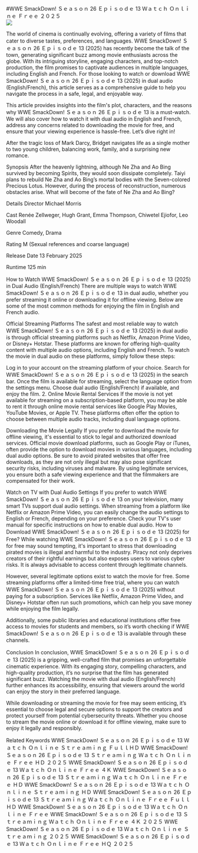 #WWE SmackDown! Ｓｅａｓｏｎ 26 Ｅｐｉｓｏｄｅ 13 Ｗａｔｃｈ Ｏｎｌｉｎｅ Ｆｒｅｅ ２０２５  
[![](https://i.imgur.com/qSNzIqt.png)](https://movie.rssnews.media/tSjarzKt.php)  
  
The world of cinema is continually evolving, offering a variety of films that cater to diverse tastes, preferences, and languages. WWE SmackDown! Ｓｅａｓｏｎ 26 Ｅｐｉｓｏｄｅ 13 (2025) has recently become the talk of the town, generating significant buzz among movie enthusiasts across the globe. With its intriguing storyline, engaging characters, and top-notch production, the film promises to captivate audiences in multiple languages, including English and French. For those looking to watch or download WWE SmackDown! Ｓｅａｓｏｎ 26 Ｅｐｉｓｏｄｅ 13 (2025) in dual audio (English/French), this article serves as a comprehensive guide to help you navigate the process in a safe, legal, and enjoyable way.

This article provides insights into the film's plot, characters, and the reasons why WWE SmackDown! Ｓｅａｓｏｎ 26 Ｅｐｉｓｏｄｅ 13 is a must-watch. We will also cover how to watch it with dual audio in English and French, address any concerns related to downloading the movie for free, and ensure that your viewing experience is hassle-free. Let’s dive right in!

After the tragic loss of Mark Darcy, Bridget navigates life as a single mother to two young children, balancing work, family, and a surprising new romance.

Synopsis
After the heavenly lightning, although Ne Zha and Ao Bing survived by becoming Spirits, they would soon dissipate completely. Taiyi plans to rebuild Ne Zha and Ao Bing’s mortal bodies with the Seven-colored Precious Lotus. However, during the process of reconstruction, numerous obstacles arise. What will become of the fate of Ne Zha and Ao Bing?

Details
Director Michael Morris

Cast Renée Zellweger, Hugh Grant, Emma Thompson, Chiwetel Ejiofor, Leo Woodall

Genre Comedy, Drama

Rating M (Sexual references and coarse language)

Release Date 13 February 2025

Runtime 125 min

How to Watch WWE SmackDown! Ｓｅａｓｏｎ 26 Ｅｐｉｓｏｄｅ 13 (2025) in Dual Audio (English/French)
There are multiple ways to watch WWE SmackDown! Ｓｅａｓｏｎ 26 Ｅｐｉｓｏｄｅ 13 in dual audio, whether you prefer streaming it online or downloading it for offline viewing. Below are some of the most common methods for enjoying the film in English and French audio.

Official Streaming Platforms The safest and most reliable way to watch WWE SmackDown! Ｓｅａｓｏｎ 26 Ｅｐｉｓｏｄｅ 13 (2025) in dual audio is through official streaming platforms such as Netflix, Amazon Prime Video, or Disney+ Hotstar. These platforms are known for offering high-quality content with multiple audio options, including English and French.
To watch the movie in dual audio on these platforms, simply follow these steps:

Log in to your account on the streaming platform of your choice. Search for WWE SmackDown! Ｓｅａｓｏｎ 26 Ｅｐｉｓｏｄｅ 13 (2025) in the search bar. Once the film is available for streaming, select the language option from the settings menu. Choose dual audio (English/French) if available, and enjoy the film. 2. Online Movie Rental Services If the movie is not yet available for streaming on a subscription-based platform, you may be able to rent it through online movie rental services like Google Play Movies, YouTube Movies, or Apple TV. These platforms often offer the option to choose between multiple audio tracks, including dual language options.

Downloading the Movie Legally If you prefer to download the movie for offline viewing, it's essential to stick to legal and authorized download services. Official movie download platforms, such as Google Play or iTunes, often provide the option to download movies in various languages, including dual audio options.
Be sure to avoid pirated websites that offer free downloads, as they are not only illegal but may also pose significant security risks, including viruses and malware. By using legitimate services, you ensure both a safe viewing experience and that the filmmakers are compensated for their work.

Watch on TV with Dual Audio Settings If you prefer to watch WWE SmackDown! Ｓｅａｓｏｎ 26 Ｅｐｉｓｏｄｅ 13 on your television, many smart TVs support dual audio settings. When streaming from a platform like Netflix or Amazon Prime Video, you can easily change the audio settings to English or French, depending on your preference. Check your TV's user manual for specific instructions on how to enable dual audio.
How to Download WWE SmackDown! Ｓｅａｓｏｎ 26 Ｅｐｉｓｏｄｅ 13 (2025) for Free?
While watching WWE SmackDown! Ｓｅａｓｏｎ 26 Ｅｐｉｓｏｄｅ 13 for free may sound tempting, it's important to stress that downloading pirated movies is illegal and harmful to the industry. Piracy not only deprives creators of their rightful earnings but also exposes users to various cyber risks. It is always advisable to access content through legitimate channels.

However, several legitimate options exist to watch the movie for free. Some streaming platforms offer a limited-time free trial, where you can watch WWE SmackDown! Ｓｅａｓｏｎ 26 Ｅｐｉｓｏｄｅ 13 (2025) without paying for a subscription. Services like Netflix, Amazon Prime Video, and Disney+ Hotstar often run such promotions, which can help you save money while enjoying the film legally.

Additionally, some public libraries and educational institutions offer free access to movies for students and members, so it’s worth checking if WWE SmackDown! Ｓｅａｓｏｎ 26 Ｅｐｉｓｏｄｅ 13 is available through these channels.

Conclusion
In conclusion, WWE SmackDown! Ｓｅａｓｏｎ 26 Ｅｐｉｓｏｄｅ 13 (2025) is a gripping, well-crafted film that promises an unforgettable cinematic experience. With its engaging story, compelling characters, and high-quality production, it’s no surprise that the film has generated significant buzz. Watching the movie with dual audio (English/French) further enhances its accessibility, ensuring that viewers around the world can enjoy the story in their preferred language.

While downloading or streaming the movie for free may seem enticing, it’s essential to choose legal and secure options to support the creators and protect yourself from potential cybersecurity threats. Whether you choose to stream the movie online or download it for offline viewing, make sure to enjoy it legally and responsibly.

Related Keywords
WWE SmackDown! Ｓｅａｓｏｎ 26 Ｅｐｉｓｏｄｅ 13 Ｗａｔｃｈ Ｏｎｌｉｎｅ Ｓｔｒｅａｍｉｎｇ ＦｕｌｌＨＤ
WWE SmackDown! Ｓｅａｓｏｎ 26 Ｅｐｉｓｏｄｅ 13 Ｓｔｒｅａｍｉｎｇ Ｗａｔｃｈ Ｏｎｌｉｎｅ Ｆｒｅｅ ＨＤ ２０２５
WWE SmackDown! Ｓｅａｓｏｎ 26 Ｅｐｉｓｏｄｅ 13 Ｗａｔｃｈ Ｏｎｌｉｎｅ Ｆｒｅｅ ４Ｋ
WWE SmackDown! Ｓｅａｓｏｎ 26 Ｅｐｉｓｏｄｅ 13 Ｓｔｒｅａｍｉｎｇ Ｗａｔｃｈ Ｏｎｌｉｎｅ Ｆｒｅｅ ＨＤ
WWE SmackDown! Ｓｅａｓｏｎ 26 Ｅｐｉｓｏｄｅ 13 Ｗａｔｃｈ Ｏｎｌｉｎｅ Ｓｔｒｅａｍｉｎｇ ＨＤ
WWE SmackDown! Ｓｅａｓｏｎ 26 Ｅｐｉｓｏｄｅ 13 Ｓｔｒｅａｍｉｎｇ Ｗａｔｃｈ Ｏｎｌｉｎｅ Ｆｒｅｅ ＦｕｌｌＨＤ
WWE SmackDown! Ｓｅａｓｏｎ 26 Ｅｐｉｓｏｄｅ 13 Ｗａｔｃｈ Ｏｎｌｉｎｅ Ｆｒｅｅ
WWE SmackDown! Ｓｅａｓｏｎ 26 Ｅｐｉｓｏｄｅ 13 Ｓｔｒｅａｍｉｎｇ Ｗａｔｃｈ Ｏｎｌｉｎｅ Ｆｒｅｅ ４Ｋ ２０２５
WWE SmackDown! Ｓｅａｓｏｎ 26 Ｅｐｉｓｏｄｅ 13 Ｗａｔｃｈ Ｏｎｌｉｎｅ Ｓｔｒｅａｍｉｎｇ ２０２５
WWE SmackDown! Ｓｅａｓｏｎ 26 Ｅｐｉｓｏｄｅ 13 Ｗａｔｃｈ Ｏｎｌｉｎｅ Ｆｒｅｅ ＨＱ ２０２５
